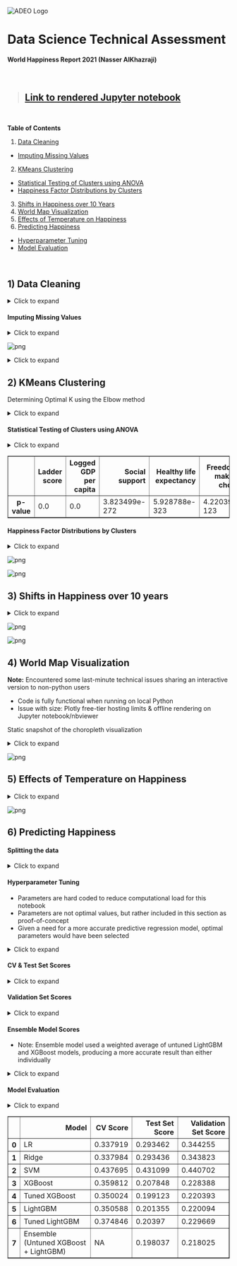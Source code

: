 ![ADEO Logo](ADEO.jpg)
# Data Science Technical Assessment


#### World Happiness Report 2021 (Nasser AlKhazraji)

<br>

> ## [Link to rendered Jupyter notebook](https://nbviewer.jupyter.org/github/Bashkeel/ADEO-assessment/blob/main/happiness-report.ipynb)

<br>

**Table of Contents**
1. [Data Cleaning](#Data-Cleaning)
  - [Imputing Missing Values](#Imputation)
2. [KMeans Clustering](#KMeans-Clustering)
  - [Statistical Testing of Clusters using ANOVA](#ANOVA)
  - [Happiness Factor Distributions by Clusters](#Distributions)
3. [Shifts in Happiness over 10 Years](#Shifts)
4. [World Map Visualization](#Choropleth)
5. [Effects of Temperature on Happiness](#Temperature)
6. [Predicting Happiness](#Modelling)
  - [Hyperparameter Tuning](#Hyperparameter-Tuning)
  - [Model Evaluation](#Metrics)


<br>

<a id='Data-Cleaning'></a>

## 1) Data Cleaning

<details>
  <summary>Click to expand</summary>
```python
import pandas as pd
import numpy as np

import plotly.graph_objects as go
import pandas as pd
import emoji
from plotly.offline import download_plotlyjs, init_notebook_mode, plot, iplot
import cufflinks as cf
from scipy.stats import linregress
import statsmodels.api as sm
from statsmodels.formula.api import ols

from sklearn.cluster import KMeans
from sklearn.linear_model import LinearRegression, Ridge
from sklearn.svm import SVR
from sklearn.metrics import mean_absolute_error
from sklearn.model_selection import GridSearchCV, train_test_split, cross_val_score
from xgboost import XGBRegressor
from lightgbm import LGBMRegressor

import matplotlib
import matplotlib.pyplot as plt
import seaborn as sns
import missingno as msno
%matplotlib inline
```


```python
current_df = pd.read_csv("data/world-happiness-report-2021.csv")
current_df = current_df.iloc[:,[0,1,2,6,7,8,9,10,11]]
current_df['Year'] = 2021

historical_df = pd.read_csv("data/world-happiness-report.csv")
region_mapping = current_df[['Country name', 'Regional indicator']]
historical_df = pd.merge(region_mapping, historical_df.iloc[:,0:9], on='Country name', how='left')
col = historical_df.pop('year')
historical_df.insert(historical_df.shape[1], col.name, col)
historical_df.columns = current_df.columns
merged_df = pd.concat([historical_df, current_df], axis=0)
```
</details>

<a id='Imputation'></a>

#### Imputing Missing Values

<details>
  <summary>Click to expand</summary>
```python
missing = pd.read_csv("data/missing-records.csv")
msno.bar(missing, color='#002E5D')
plt.suptitle("Number of Complete Records", fontsize=24)
# plt.tight_layout(rect=[0, 0.03, 1, 0.95])
plt.show()
```
</details>


![png](happiness-report_files/happiness-report_7_0.png)



<details>
  <summary>Click to expand</summary>

```python
factors_list = merged_df.columns
missing_df = pd.DataFrame()
imputed_df = merged_df[['Country name', 'Regional indicator','Year']]

for i in range(merged_df.shape[1]-3):
    pivot_df = merged_df.set_index(['Country name', 'Year']).iloc[:,i+1].unstack().reset_index()
    missing_df = pd.concat([missing_df, pivot_df.isnull().sum()], axis=1)
    pivot_df.set_index('Country name', drop=True, inplace=True)
    pivot_df = pivot_df.transpose()
    pivot_df.fillna(pivot_df.mean(), inplace=True)
    pivot_df['Year'] = pivot_df.index
    pivot_df = pivot_df.melt(id_vars=['Year'])
    imputed_df = pd.merge(imputed_df, pivot_df, on=['Country name', 'Year'], how='outer')

col = imputed_df.pop('Year')
imputed_df.insert(imputed_df.shape[1], col.name, col)
imputed_df.columns = factors_list
missing_df.columns = factors_list[2:9]
missing_df = missing_df.iloc[1:,]

imputed_df.drop(['Regional indicator'], axis=1, inplace=True)
imputed_df = pd.merge(region_mapping, imputed_df.iloc[:,0:9], on='Country name', how='outer')
```

</details>


<a id='KMeans-Clustering'></a>

## 2) KMeans Clustering
Determining Optimal K using the Elbow method

<details>
  <summary>Click to expand</summary>
```python
distortions = []
K = range(1,10)
for k in K:
    kmeanModel = KMeans(n_clusters=k)
    kmeanModel.fit(current_df[['Ladder score']])
    distortions.append(kmeanModel.inertia_)

fig = plt.gcf()
fig.set_size_inches(10, 5)
g = sns.lineplot(x=K, y=distortions)
g = sns.scatterplot(x=K, y=distortions, s=100)
g = sns.scatterplot(x=[K[2]], y=[distortions[2]], s=200, markers='+', zorder=3)
sns.despine(left=True)
g.set_ylabel('')
g.set_xlabel('Values of K')
g.set(yticks=[])

plt.show()
```

</details>


![png](happiness-report_files/happiness-report_11_0.png)



<details>
  <summary>Click to expand</summary>

```python
kmeanModel = KMeans(n_clusters=3)
kmeanModel.fit(current_df[['Ladder score']])
current_df.loc[:,'kmean group'] = kmeanModel.labels_

group_labels = current_df[['Ladder score', 'kmean group']].groupby(['kmean group']).agg(['mean'])
group_labels.columns = group_labels.columns.get_level_values(0)

group_labels['Status'] = 'Content'
group_labels.iloc[group_labels['Ladder score'].idxmax(),1] = 'Happy'
group_labels.iloc[group_labels['Ladder score'].idxmin(),1] = 'Unhappy'
group_labels.drop(['Ladder score'], axis=1, inplace=True)
group_labels.reset_index(inplace=True)

group_labels = pd.merge(current_df[['Country name', 'kmean group']], group_labels, on='kmean group')
imputed_df = pd.merge(imputed_df, group_labels, on='Country name', how='left')

# Save final dataset for analysis
imputed_df.to_csv("data/imputed-data.csv", index=False)
```

</details>

<a id='ANOVA'></a>

#### Statistical Testing of Clusters using ANOVA


<details>
  <summary>Click to expand</summary>

```python
df = pd.read_csv('data/imputed-data.csv')
df = df.iloc[:, [2,3,4,5,6,7,8,10]]
original_cols = list(df.columns)[0:-1]
df.columns = ['a', 'b', 'c', 'd', 'e', 'f', 'g', 'group']
factors = df.columns[0:-1]
pvals = []
for i in factors:
    model_string = f'{i} ~ C(group)'
    model = ols(model_string, data=df).fit()
    anova_table = sm.stats.anova_lm(model, typ=2)
    pvals.append(anova_table.iloc[0,3])

summary_anova = pd.DataFrame([pvals], columns=original_cols)
summary_anova.index = ['p-value']
display(summary_anova)
```

</details>

<div>
<style scoped>
    .dataframe tbody tr th:only-of-type {
        vertical-align: middle;
    }

    .dataframe tbody tr th {
        vertical-align: top;
    }

    .dataframe thead th {
        text-align: right;
    }
</style>
<table border="1" class="dataframe">
  <thead>
    <tr style="text-align: right;">
      <th></th>
      <th>Ladder score</th>
      <th>Logged GDP per capita</th>
      <th>Social support</th>
      <th>Healthy life expectancy</th>
      <th>Freedom to make life choices</th>
      <th>Generosity</th>
      <th>Perceptions of corruption</th>
    </tr>
  </thead>
  <tbody>
    <tr>
      <th>p-value</th>
      <td>0.0</td>
      <td>0.0</td>
      <td>3.823499e-272</td>
      <td>5.928788e-323</td>
      <td>4.220391e-123</td>
      <td>1.673813e-19</td>
      <td>6.744451e-79</td>
    </tr>
  </tbody>
</table>
</div>


<a id='Distributions'></a>

#### Happiness Factor Distributions by Clusters

<details>
  <summary>Click to expand</summary>

```python
df = pd.read_csv("data/imputed-data.csv")
df['Year'] = df['Year'].astype('int')
current_df = df[df['Year'] == 2021].copy(deep=True)
happy_countries = current_df[current_df['Status'] == 'Happy']
unhappy_countries = current_df[current_df['Status'] == 'Unhappy']
content_countries = current_df[current_df['Status'] == 'Content']
factors = ['Logged GDP per capita', 'Social support', 'Healthy life expectancy', 'Freedom to make life choices', 'Generosity', 'Perceptions of corruption']


fig = plt.gcf()
fig.set_size_inches(15, 5)
variable = 'Ladder score'
g = sns.kdeplot(unhappy_countries[variable], alpha=0.7, shade=True, ec='black',  color='#dd4124')
g = sns.kdeplot(content_countries[variable], alpha=0.8, shade=True, ec='black',  color='#d2d2d2')
g = sns.kdeplot(happy_countries[variable], alpha=0.7, shade=True, ec='black', color='#008000')
g.set_xlabel(variable, fontfamily='Monospace')
sns.despine(left=True)
g.set_ylabel('')
g.set(yticks=[])
plt.suptitle('Distribution of Happiness Factors by Cluster Groups',fontsize=16)
plt.show()


fig, axes = plt.subplots(ncols=2, nrows=3)
fig.set_size_inches(15, 10)

for i, ax in zip(range(10), axes.flat):
    variable = factors[i]
    g = sns.kdeplot(unhappy_countries[variable], alpha=0.7, shade=True, ec='black', ax=ax, color='#dd4124')
    g = sns.kdeplot(content_countries[variable], alpha=0.8, shade=True, ec='black', ax=ax, color='#d2d2d2')
    g = sns.kdeplot(happy_countries[variable], alpha=0.7, shade=True, ec='black', ax=ax, color='#008000')
    g.set_xlabel(variable, fontfamily='Monospace')
    sns.despine(left=True)
    g.set_ylabel('')
    g.set(yticks=[])

plt.show()
```

</details>


![png](happiness-report_files/happiness-report_18_0.png)





![png](happiness-report_files/happiness-report_18_1.png)



<a id='Shifts'></a>

## 3) Shifts in Happiness over 10 years

<details>
  <summary>Click to expand</summary>

```python
df = pd.read_csv("data/imputed-data.csv")
df['Year'] = df['Year'].astype('int')

ten_year_history = df[(df['Year'] == 2011) | (df['Year'] == 2021)][['Country name', 'Ladder score', 'Year']].copy(deep=True)
ten_year_history = ten_year_history.pivot_table(index=['Country name'], values=['Ladder score'], columns=['Year'])
ten_year_history.columns = ['Historic', 'Current']

ten_year_history['Score change'] = ten_year_history['Current'] - ten_year_history['Historic']
ten_year_history.sort_values(by=['Score change'], axis=0, ascending=False, inplace=True)
ten_year_history = pd.concat([ten_year_history.head(5), ten_year_history.tail(5)])
ten_year_history['Country name'] = ten_year_history.index
ten_year_history['Slope color'] = (ten_year_history['Score change'] < 0)*1


fig = plt.gcf()
fig.set_size_inches(5, 12)

slope_color = ['#008000']*5 + ['#DC143C']*5

for i in range(ten_year_history.shape[0]):
    country = ten_year_history.iloc[i,:]

    g = sns.lineplot(x=[1,2], y=[country['Historic'], country['Current']], color=slope_color[i], zorder=2)
    g = sns.scatterplot(x=[1,2], y=[country['Historic'], country['Current']], color=slope_color[i], s=200, edgecolor="black", zorder=3)

    if country['Country name'] == 'Bulgaria':
        plt.text(2.1, 5.15, country['Country name'], fontsize='large', fontfamily='monospace')

    else:
        plt.text(2.1, country['Current'], country['Country name'],  fontsize='large', fontfamily='monospace')

    plt.plot([2.0, 2.0], [2.4, 7], ':', color='black', alpha=0.1, zorder=1)
    plt.plot([1.0, 1.0], [2.4, 7], ':', color='black', alpha=0.1, zorder=1)

    plt.text(0.9,2.2, '2011', fontsize=24)
    plt.text(1.9,2.2,'2021',  fontsize=24)

    sns.despine(top=True, bottom=True, left=True, right=True)
    g.set(xticks=[])

plt.show()


ten_year_full = df[df['Country name'].isin(ten_year_history['Country name'])][['Country name', 'Year', 'Ladder score']].copy(deep=True)
# ten_year_full = ten_year_full[ten_year_full['Year'] >= 2011]
ten_year_full = ten_year_full.pivot_table(index=['Country name'], columns='Year', values='Ladder score')
ten_year_full = ten_year_full.reindex(list(ten_year_history.index))


fig = plt.gcf()
fig.set_size_inches(13, 10)
plt.rcParams["font.family"] = "monospace"


colors = ['#dd4124','white','white','#008000']

cmap = matplotlib.colors.LinearSegmentedColormap.from_list("", colors)

g = sns.heatmap(ten_year_full,
                square=True,
                cmap=cmap,
                linewidth=3,
                linecolor='#f9f9f9',
                cbar=False,
                annot=True,annot_kws={"size": 11})

g.set_ylabel("")
g.set_xlabel("")

plt.show()
```

</details>

![png](happiness-report_files/happiness-report_21_0.png)





![png](happiness-report_files/happiness-report_21_1.png)



<a id='Choropleth'></a>

## 4) World Map Visualization

<b>Note:</b> Encountered some last-minute technical issues sharing an interactive version to non-python users
* Code is fully functional when running on local Python
* Issue with size: Plotly free-tier hosting limits & offline rendering on Jupyter notebook/nbviewer

Static snapshot of the choropleth visualization

<details>
  <summary>Click to expand</summary>

```python
import chart_studio.plotly as py
init_notebook_mode(connected=True)
cf.go_offline()

df = pd.read_csv("data/imputed-data.csv")
df['Year'] = df['Year'].astype('int')
country_codes = pd.read_csv("data/country-codes.csv", encoding='ISO-8859-1')
maps_df = pd.merge(country_codes, df, on='Country name', how='right')

# Drop North Cyprus
maps_df = maps_df[maps_df['Country name'] != 'North Cyprus']
maps_df.tail()

maps_df['Emoji'] = maps_df['Status']
emoji_dict = {'Happy': ":grinning_face_with_big_eyes:",
              'Content': ":neutral_face:",
             'Unhappy': ":sad_but_relieved_face:"}

maps_df.replace({"Emoji": emoji_dict}, inplace=True)

country_texts = []
for i in range(maps_df.shape[0]):
    country = maps_df.iloc[i,:]
    text_annot = f"""
    <b>{country['Country name']}</b> {emoji.emojize(country['Emoji'])}<br>
    Happiness Score: {country['Ladder score']:.2f} <br> <br>
       <i>GDP per Capita</i>: {country['Logged GDP per capita']:.2f} <br>
       <i>Social Support</i>: {country['Social support']:.2f} <br>
       <i>Life Expectancy</i>: {country['Healthy life expectancy']:.2f} <br>
       <i>Generosity</i>: {country['Generosity']:.2f} <br>
       <i>Corruption</i>: {country['Perceptions of corruption']:.2f}
    """
    country_texts.append(text_annot)

maps_df['text'] = country_texts

fig = go.Figure(data=go.Choropleth(
    locations = maps_df['Code'],
    locationmode='ISO-3',
    z = maps_df['Ladder score'],
    text = maps_df['text'],
    colorscale = 'Viridis',
    autocolorscale=False,
    reversescale=False,
    marker_line_color='darkgray',
    marker_line_width=0.5,
    colorbar_title = 'Ladder Score',
    hoverinfo='text',
))

fig.update_layout(
    title_text='World Happiness Index 2021',
    autosize=False,
    width=900,
    height=800,
    hoverlabel=dict(
        font_family="monospace",
        ),
    geo=dict(
        showframe=True,
        showcoastlines=True,
        projection_type='orthographic'
    ))


iplot(fig, show_link=False)
```

</details>

![png](happiness-report_files/Choropleth.png)


<a id='Temperature'></a>

## 5) Effects of Temperature on Happiness

<details>
  <summary>Click to expand</summary>

```python
monthly_df = pd.read_csv("data/GlobalLandTemperaturesByCountry.csv")
monthly_df = monthly_df[['dt', 'AverageTemperature', 'Country']]
monthly_df['month'] = pd.DatetimeIndex(monthly_df['dt']).month
monthly_df = monthly_df[monthly_df['dt'] > '2011-01-01']

temp_avg = monthly_df.groupby(by=['Country','month']).mean(['AverageTemperature'])
temp_avg = temp_avg.pivot_table(index='Country', columns='month', values='AverageTemperature')
temp_avg['Hottest month'] = temp_avg.max(axis=1)
temp_avg['Coldest month'] = temp_avg.min(axis=1)
temp_avg['Delta temp'] = temp_avg.max(axis=1) - temp_avg.min(axis=1)
temp_avg['Country name'] = temp_avg.index

df = pd.read_csv("data/imputed-data.csv")
df['Year'] = df['Year'].astype('int')
current_df = df[df['Year'] == 2021].copy(deep=True)
temp_df = pd.merge(current_df, temp_avg[['Country name', 'Hottest month', 'Coldest month', 'Delta temp']], on='Country name', how='left')
temp_df.dropna(axis=0, inplace=True)


fig, (ax1, ax2, ax3) = plt.subplots(1, 3,figsize=(25,7),sharey=True)

slope, intercept, r_value, p_value, std_err = linregress(temp_df['Coldest month'], temp_df['Ladder score'])
ax = sns.regplot(data=temp_df, x='Coldest month', y='Ladder score', scatter_kws=dict(color='#0F4681', s=80, edgecolor='black'), ax=ax1,
            line_kws=dict({'label':f'Slope: {slope:.2f}, R2 Value: {r_value**2:.2f}\n(p-value: {p_value:.2e})'}, color='#008BCC'))
ax.set_title("Coldest Month by Country", fontsize=14, fontfamily='monospace', pad=20)
ax.legend()
ax.set_ylim(2.3, 8.9)
ax.set_xlim(-30, 29)
sns.despine(left=True)

slope, intercept, r_value, p_value, std_err = linregress(temp_df['Delta temp'], temp_df['Ladder score'])
ax = sns.regplot(data=temp_df, x='Delta temp', y='Ladder score', scatter_kws=dict(color='#815A88', s=80, edgecolor='black'), ax=ax2,
            line_kws=dict({'label':f'Slope: {slope:.2f}, R2 Value: {r_value**2:.2f} \n(p-value: {p_value:.2e})'}, color='#7B4C70'))
ax.set_title("Difference Between Hottest & Coldest Months by Country", fontsize=14, fontfamily='monospace', pad=20)
ax.legend()
ax.set_ylim(2.3, 8.9)
ax.set_xlim(-2, 43)
sns.despine(left=True)


slope, intercept, r_value, p_value, std_err = linregress(temp_df['Hottest month'], temp_df['Ladder score'])

ax = sns.regplot(data=temp_df, x='Hottest month', y='Ladder score', scatter_kws=dict(color='#f36e8e', s=80, edgecolor='black'), ax=ax3,
            line_kws=dict({'label':f'Slope: {slope:.2f}, R2 Value: {r_value**2:.2f}\n(p-value: {p_value:.2e})'}, color='#ED2E38'))
ax.set_title("Hottest Month by Country", fontsize=14, fontfamily='monospace', pad=15)
ax.legend()
ax.set_ylim(2.3, 8.9)
ax.set_xlim(-2.5, 40)
sns.despine(left=True)
```

</details>

![png](happiness-report_files/happiness-report_27_0.png)



<a id='Modelling'></a>

## 6) Predicting Happiness

#### Splitting the data

<details>
  <summary>Click to expand</summary>

```python
df = pd.read_csv("data/imputed-data.csv")
df.drop(['kmean group', 'Status'], axis=1, inplace=True)
df['Year'] = df['Year'].astype('int')

model_df = df.copy(deep=True)
model_df['Country name'] = pd.factorize(model_df['Country name'])[0]
model_df['Regional indicator'] = pd.factorize(model_df['Regional indicator'])[0]

X_train, test, y_train, test_y = train_test_split(model_df.drop(['Ladder score'], axis=1), model_df['Ladder score'], test_size=0.2, random_state=1234)
train, val, train_y, val_y = train_test_split(X_train, y_train, test_size=0.25, random_state=1)

cv_train = model_df.copy(deep=True)
cv_train_y = model_df['Ladder score']
cv_train.drop(['Ladder score'], axis=1, inplace=True)
```

</details>

<a id='Hyperparameter-Tuning'></a>

#### Hyperparameter Tuning
* Parameters are hard coded to reduce computational load for this notebook
* Parameters are not optimal values, but rather included in this section as proof-of-concept
* Given a need for a more accurate predictive regression model, optimal parameters would have been selected


<details>
  <summary>Click to expand</summary>

```python
def XGBoost_Tuning(train, train_y):
    param_tuning = {
        'learning_rate': [0.01, 0.1],
        'max_depth': [3, 5, 7, 10],
        'min_child_weight': [1, 3, 5],
        'subsample': [0.5, 0.7],
        'colsample_bytree': [0.5, 0.7],
        'n_estimators' : [100, 200, 500],
        'objective': ['reg:squarederror']
    }

    xgb_model = XGBRegressor()

    gsearch = GridSearchCV(estimator = xgb_model,
                           param_grid = param_tuning,                        
                           scoring = 'neg_mean_absolute_error',
                           cv = 5,
                           n_jobs = -1,
                           verbose = False)

    gsearch.fit(train,train_y)

    return gsearch.best_params_

# Hard-coded XGBoost parameters
xgb_tuned_params = {'colsample_bytree': 0.7, 'learning_rate': 0.1, 'max_depth': 10, 'min_child_weight': 1, 'n_estimators': 500, 'objective': 'reg:squarederror', 'subsample': 0.7}
# xgb_tuned_params = XGBoost_Tuning(train, train_y)

tuned_xgb = XGBRegressor(**xgb_tuned_params)
tuned_xgb.fit(train, train_y)
tuned_xgb_preds = tuned_xgb.predict(test)


def LightGBM_Tuning(train, train_y):
    param_tuning = {
        'learning_rate': [0.01, 0.1],
        'num_leaves': [31, 60, 100],
        'reg_alpha': [0, 0.1, 0.5],
        'reg_lambda': [0, 0.1, 0.5],
        'subsample': [0.5, 0.7],
        'colsample_bytree': [0.5, 0.7],
        'n_estimators' : [100, 200, 500]
    }

    lgb_model = LGBMRegressor()

    gsearch = GridSearchCV(estimator = lgb_model,
                           param_grid = param_tuning,                        
                           scoring = 'neg_mean_absolute_error',
                           cv = 5,
                           n_jobs = -1,
                           verbose = False)

    gsearch.fit(train,train_y)

    return gsearch.best_params_


# Hard-coded XGBoost parameters
lgb_tuned_params = {'colsample_bytree': 0.5, 'learning_rate': 0.1, 'n_estimators': 500, 'num_leaves': 60, 'reg_alpha': 0.1, 'reg_lambda': 0.1, 'subsample': 0.5}
# lgb_tuned_params = LightGBM_Tuning(train, train_y)

tuned_lgb = LGBMRegressor(**lgb_tuned_params)
tuned_lgb.fit(train, train_y)
tuned_lgb_preds = tuned_lgb.predict(test)
```

</details>

#### CV & Test Set Scores

<details>
  <summary>Click to expand</summary>

```python
models = [LinearRegression(), Ridge(), SVR(), XGBRegressor(), XGBRegressor(**xgb_tuned_params), LGBMRegressor(), LGBMRegressor(**lgb_tuned_params)]
model_name = ['LR', 'Ridge', 'SVM', 'XGBoost', 'Tuned XGBoost','LightGBM',  'Tuned LightGBM']
test_model_summary = []

for i in range(len(models)):
    model = models[i]
    cv_scores = cross_val_score(model, cv_train, cv_train_y, cv=10, scoring = 'neg_mean_absolute_error')
    cv_mae = abs(cv_scores).mean()

    model.fit(train, train_y)
    preds = model.predict(test)
    tts_mae = mean_absolute_error(test_y, preds)

    model_score = pd.DataFrame([model_name[i], cv_mae, tts_mae]).transpose()
    test_model_summary.append(model_score)


test_model_summary = pd.concat(test_model_summary)
test_model_summary.reset_index(inplace=True, drop=True)
test_model_summary.columns = ['Model', 'CV Score', 'Test Set Score']
```

</details>

#### Validation Set Scores

<details>
  <summary>Click to expand</summary>

```python
final_train = train.append(test)
final_train_y = train_y.append(test_y)

val_model_summary = []
for i in range(len(models)):
    model = models[i]
    model.fit(final_train, final_train_y)
    preds = model.predict(val)
    tts_mae = mean_absolute_error(val_y, preds)

    model_score = pd.DataFrame([model_name[i], tts_mae]).transpose()
    val_model_summary.append(model_score)

val_model_summary = pd.concat(val_model_summary)
val_model_summary.reset_index(inplace=True, drop=True)
val_model_summary.columns = ['Model', 'Validation Set Score']
model_table = pd.merge(test_model_summary, val_model_summary, on='Model')
```

</details>

#### Ensemble Model Scores
* Note: Ensemble model used a weighted average of untuned LightGBM and XGBoost models, producing a more accurate result than either individually

<details>
  <summary>Click to expand</summary>

```python
lgb_model = LGBMRegressor()
xgb_model = XGBRegressor()

lgb_model.fit(train, train_y)
lgb_preds = lgb_model.predict(test)

xgb_model.fit(train, train_y)
xgb_preds = xgb_model.predict(test)

ensemble_preds = (lgb_preds*0.5) + (xgb_preds*0.5)
test_ensemble_score = mean_absolute_error(test_y, ensemble_preds)

lgb_model.fit(final_train, final_train_y)
lgb_preds = lgb_model.predict(val)

xgb_model.fit(final_train, final_train_y)
xgb_preds = xgb_model.predict(val)

ensemble_preds = (lgb_preds*0.5) + (xgb_preds*0.5)
val_ensemble_score = mean_absolute_error(val_y, ensemble_preds)

ensemble_summary = pd.DataFrame(['Ensemble (Untuned XGBoost + LightGBM)', 'NA', test_ensemble_score, val_ensemble_score]).transpose()
ensemble_summary.columns = ['Model', 'CV Score', 'Test Set Score', 'Validation Set Score']
```

</details>

<a id='Metrics'></a>

#### Model Evaluation

<details>
  <summary>Click to expand</summary>

```python
final_model_table = pd.concat([model_table, ensemble_summary], axis=0, ignore_index=True)
final_model_table
```

</details>


<div>
<style scoped>
    .dataframe tbody tr th:only-of-type {
        vertical-align: middle;
    }

    .dataframe tbody tr th {
        vertical-align: top;
    }

    .dataframe thead th {
        text-align: right;
    }
</style>
<table border="1" class="dataframe">
  <thead>
    <tr style="text-align: right;">
      <th></th>
      <th>Model</th>
      <th>CV Score</th>
      <th>Test Set Score</th>
      <th>Validation Set Score</th>
    </tr>
  </thead>
  <tbody>
    <tr>
      <th>0</th>
      <td>LR</td>
      <td>0.337919</td>
      <td>0.293462</td>
      <td>0.344255</td>
    </tr>
    <tr>
      <th>1</th>
      <td>Ridge</td>
      <td>0.337984</td>
      <td>0.293436</td>
      <td>0.343823</td>
    </tr>
    <tr>
      <th>2</th>
      <td>SVM</td>
      <td>0.437695</td>
      <td>0.431099</td>
      <td>0.440702</td>
    </tr>
    <tr>
      <th>3</th>
      <td>XGBoost</td>
      <td>0.359812</td>
      <td>0.207848</td>
      <td>0.228388</td>
    </tr>
    <tr>
      <th>4</th>
      <td>Tuned XGBoost</td>
      <td>0.350024</td>
      <td>0.199123</td>
      <td>0.220393</td>
    </tr>
    <tr>
      <th>5</th>
      <td>LightGBM</td>
      <td>0.350588</td>
      <td>0.201355</td>
      <td>0.220094</td>
    </tr>
    <tr>
      <th>6</th>
      <td>Tuned LightGBM</td>
      <td>0.374846</td>
      <td>0.20397</td>
      <td>0.229669</td>
    </tr>
    <tr>
      <th>7</th>
      <td>Ensemble (Untuned XGBoost + LightGBM)</td>
      <td>NA</td>
      <td>0.198037</td>
      <td>0.218025</td>
    </tr>
  </tbody>
</table>
</div>
